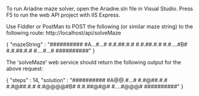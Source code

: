 ﻿To run Ariadne maze solver, open the Ariadne.sln file in Visual Studio.
Press F5 to run the web API project with IIS Express.

Use Fiddler or PostMan to POST the following (or similar maze string) 
to the following route:  http://localhost/api/solveMaze

{ 
	"mazeString" :  "##########
					 #A...#...#
					 #.#.##.#.#
					 #.#.##.#.#
					 #.#....#B#
					 #.#.##.#.#
					 #....#...#
					 ##########"
}

The 'solveMaze' web service should return the following output for the above request:

{
	"steps" : 14,
	"solution" : "########## 
				  #A@@.#...# 
				  #.#@##.#.# 
				  #.#@##.#.# 
				  #.#@@@@#B# 
				  #.#.##@#@# 
				  #....#@@@# 
				  ##########"
}
